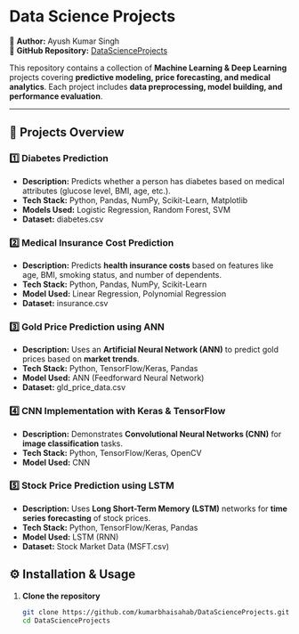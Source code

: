 # **Data Science Projects**
📌 **Author:** Ayush Kumar Singh  
🔗 **GitHub Repository:** [DataScienceProjects](https://github.com/kumarbhaisahab/DataScienceProjects)  

This repository contains a collection of **Machine Learning & Deep Learning** projects covering **predictive modeling, price forecasting, and medical analytics**. Each project includes **data preprocessing, model building, and performance evaluation**.  

---

## **📂 Projects Overview**  

### **1️⃣ Diabetes Prediction**  
- **Description:** Predicts whether a person has diabetes based on medical attributes (glucose level, BMI, age, etc.).  
- **Tech Stack:** Python, Pandas, NumPy, Scikit-Learn, Matplotlib  
- **Models Used:** Logistic Regression, Random Forest, SVM  
- **Dataset:** diabetes.csv  

### **2️⃣ Medical Insurance Cost Prediction**  
- **Description:** Predicts **health insurance costs** based on features like age, BMI, smoking status, and number of dependents.  
- **Tech Stack:** Python, Pandas, NumPy, Scikit-Learn  
- **Model Used:** Linear Regression, Polynomial Regression  
- **Dataset:** insurance.csv

### **3️⃣ Gold Price Prediction using ANN**  
- **Description:** Uses an **Artificial Neural Network (ANN)** to predict gold prices based on **market trends**.  
- **Tech Stack:** Python, TensorFlow/Keras, Pandas  
- **Model Used:** ANN (Feedforward Neural Network)  
- **Dataset:** gld_price_data.csv

### **4️⃣ CNN Implementation with Keras & TensorFlow**  
- **Description:** Demonstrates **Convolutional Neural Networks (CNN)** for **image classification** tasks.  
- **Tech Stack:** Python, TensorFlow/Keras, OpenCV  
- **Model Used:** CNN  

### **5️⃣ Stock Price Prediction using LSTM**  
- **Description:** Uses **Long Short-Term Memory (LSTM)** networks for **time series forecasting** of stock prices.  
- **Tech Stack:** Python, TensorFlow/Keras, Pandas  
- **Model Used:** LSTM (RNN)  
- **Dataset:** Stock Market Data (MSFT.csv)  

## **⚙️ Installation & Usage**  
1. **Clone the repository**  
   ```bash
   git clone https://github.com/kumarbhaisahab/DataScienceProjects.git
   cd DataScienceProjects
